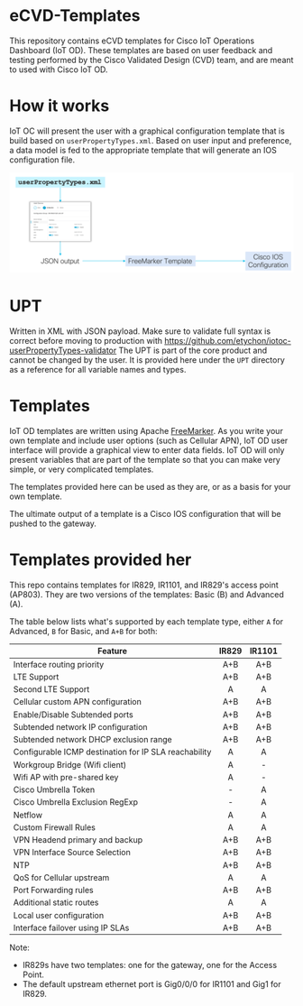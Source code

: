 
# eCVD-Templates

This repository contains eCVD templates for Cisco IoT Operations Dashboard (IoT OD). These templates are based on user feedback and testing performed by the Cisco Validated Design (CVD) team, and are meant to used with Cisco IoT OD.

# How it works

IoT OC will present the user with a graphical configuration template that is build based on `userPropertyTypes.xml`. Based on user input and preference, a data model is fed to the appropriate template that will generate an IOS configuration file.

![flow.png](images/flow.png)

# UPT

Written in XML with JSON payload. Make sure to validate full syntax is correct before moving to production with https://github.com/etychon/iotoc-userPropertyTypes-validator
The UPT is part of the core product and cannot be changed by the user. It is provided here under the `UPT` directory as a reference for all variable names and types.

# Templates

IoT OD templates are written using Apache [FreeMarker](https://freemarker.apache.org/). As you write your own template and include user options (such as Cellular APN), IoT OD user interface will provide a graphical view to enter data fields. IoT OD will only present variables that are part of the template so that you can make very simple, or very complicated templates.

The templates provided here can be used as they are, or as a basis for your own template.

The ultimate output of a template is a Cisco IOS configuration that will be pushed to the gateway.

# Templates provided her

This repo contains templates for IR829, IR1101, and IR829's access point (AP803). They are two versions of the templates: Basic (B) and Advanced (A).

The table below lists what's supported by each template type, either `A` for Advanced, `B` for Basic, and `A+B` for both:

| Feature                                         | IR829 | IR1101 |
|-------------------------------------------------|:----------:|:------:|
| Interface routing priority                            | A+B | A+B |
| LTE Support                                           | A+B | A+B |
| Second LTE Support                                    | A   |  A  |
| Cellular custom APN configuration                     | A+B | A+B |
| Enable/Disable Subtended ports                        | A+B| A+B |
| Subtended network IP configuration                    | A+B | A+B |
| Subtended network DHCP exclusion range                | A+B | A+B |
| Configurable ICMP destination for IP SLA reachability | A | A |
| Workgroup Bridge (Wifi client)                        | A | - |
| Wifi AP with pre-shared key                           | A | - |
| Cisco Umbrella Token                                  | - | A |
| Cisco Umbrella Exclusion RegExp                       | - | A |
| Netflow                                               | A | A |
| Custom Firewall Rules                                 | A | A |
| VPN Headend primary and backup                        | A+B | A+B |
| VPN Interface Source Selection                        | A+B | A+B |
| NTP                                                   | A+B | A+B |
| QoS for Cellular upstream                             | A | A |
| Port Forwarding rules                                 | A+B | A+B |
| Additional static routes                              | A | A |
| Local user configuration                              | A+B | A+B |
| Interface failover using IP SLAs                      | A+B | A+B |

Note:
* IR829s have two templates: one for the gateway, one for the Access Point.
* The default upstream ethernet port is Gig0/0/0 for IR1101 and Gig1 for IR829.
